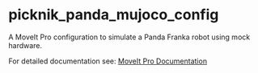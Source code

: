 # picknik_panda_mujoco_config

A MoveIt Pro configuration to simulate a Panda Franka robot using mock hardware.

For detailed documentation see: [MoveIt Pro Documentation](https://docs.picknik.ai/)
